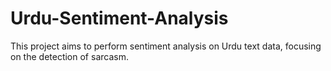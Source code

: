# Urdu-Sentiment-Analysis
This project aims to perform sentiment analysis on Urdu text data, focusing on the detection of sarcasm.
